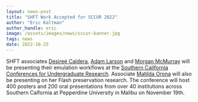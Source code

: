 ```yaml
---
layout: news-post
title: "SHFT Work Accepted for SCCUR 2022"
author: "Eric Kaltman"
author_handle: eric
image: /assets/images/news/sccur-banner.jpg
tags: news
date: 2022-10-25
---
```

SHFT associates [Desireé Caldera], [Adam Larson] and [Morgan McMurray] will be presenting their emulation workflows at the [Southern California Conferences for Undergraduate Research](https://www.sccur.org). Associate [Matilda Orona] will also be presenting on her Flash preservation research. The conference will host 400 posters and 200 oral presentations from over 40 institutions across Southern Calfornia at Pepperdine University in Malibu on November 19th.

[Adam Larson]: /pages/team/adam-larson
[Morgan McMurray]: /pages/team/morgan-mcmurray
[Desireé Caldera]: /pages/team/desiree-caldera
[Matilda Orona]: /pages/team/2022-04-13-matilda-orona
